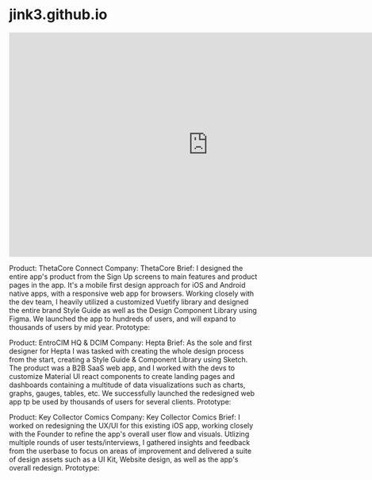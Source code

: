 # jink3.github.io

<iframe style="border: 1px solid rgba(0, 0, 0, 0.1);" width="800" height="450" src="https://www.figma.com/embed?embed_host=share&url=https%3A%2F%2Fwww.figma.com%2Fproto%2FEhDiBisamRp2ERJRIWnqCh%2FPortfolio-2022---ThetaCore%3Fpage-id%3D730%253A1037%26node-id%3D1230%253A5618%26viewport%3D241%252C48%252C0.13%26scaling%3Dcontain%26starting-point-node-id%3D1230%253A5684" allowfullscreen></iframe>


Product: ThetaCore Connect
Company: ThetaCore
Brief: I designed the entire app's product from the Sign Up screens to main features and product pages in the app. It's a mobile first design approach for iOS and Android native apps, with a responsive web app for browsers. Working closely with the dev team, I heavily utilized a customized Vuetify library and designed the entire brand Style Guide as well as the Design Component Library using Figma. We launched the app to hundreds of users, and will expand to thousands of users by mid year. 
Prototype: 

Product: EntroCIM HQ & DCIM
Company: Hepta
Brief: As the sole and first designer for Hepta I was tasked with creating the whole design process from the start, creating a Style Guide & Component Library using Sketch. The product was a B2B SaaS web app, and I worked with the devs to customize Material UI react components to create landing pages and dashboards containing a multitude of data visualizations such as charts, graphs, gauges, tables, etc. We successfully launched the redesigned web app tp be used by thousands of users for several clients.
Prototype: 

Product: Key Collector Comics
Company: Key Collector Comics
Brief: I worked on redesigning the UX/UI for this existing iOS app, working closely with the Founder to refine the app's overall user flow and visuals. Utlizing multiple rounds of user tests/interviews, I gathered insights and feedback from the userbase to focus on areas of improvement and delivered a suite of design assets such as a UI Kit, Website design, as well as the app's overall redesign. 
Prototype: 
